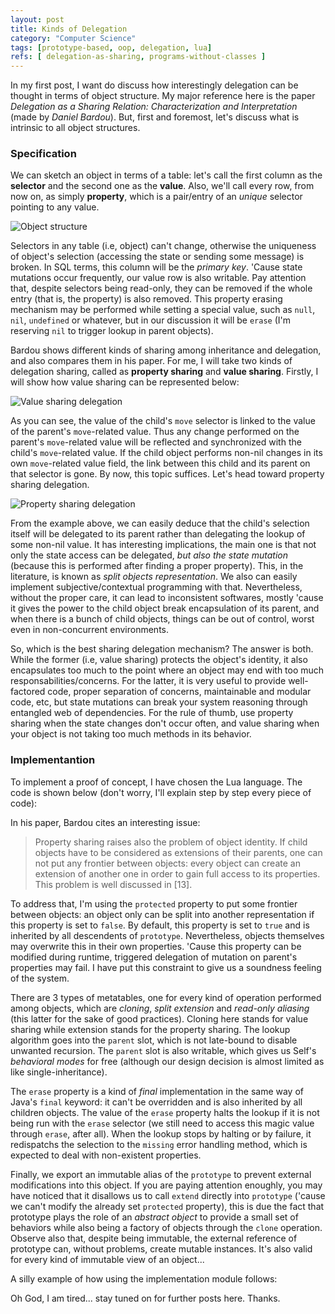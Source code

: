 ```yaml
---
layout: post
title: Kinds of Delegation
category: "Computer Science"
tags: [prototype-based, oop, delegation, lua]
refs: [ delegation-as-sharing, programs-without-classes ]
---
```


  In my first post, I want do discuss how interestingly delegation can be thought in terms of object structure. My major
reference here is the paper _Delegation as a Sharing Relation: Characterization and Interpretation_ (made by
_Daniel Bardou_). But, first and foremost, let's discuss what is intrinsic to all object structures.

### Specification

  We can sketch an object in terms of a table: let's call the first column as the **selector** and the second one as
the **value**. Also, we'll call every row, from now on, as simply **property**, which is a pair/entry of an
_unique_ selector pointing to any value.

![Object structure](https://raw.githubusercontent.com/marcoonroad/marcoonroad.github.io/master/_posts/kinds-of-delegation-object-structure.jpg)

  Selectors in any table (i.e, object) can't change, otherwise the uniqueness of object's selection (accessing the
state or sending some message) is broken. In SQL terms, this column will be the _primary key_. 'Cause state mutations
occur frequently, our value row is also writable. Pay attention that, despite selectors being read-only, they can be
removed if the whole entry (that is, the property) is also removed. This property erasing mechanism may be performed
while setting a special value, such as `null`, `nil`, `undefined` or whatever, but in our discussion it will be
`erase` (I'm reserving `nil` to trigger lookup in parent objects).

  Bardou shows different kinds of sharing among inheritance and delegation, and also compares them in his paper. For
me, I will take two kinds of delegation sharing, called as **property sharing** and **value sharing**. Firstly, I
will show how value sharing can be represented below:

![Value sharing delegation](https://raw.githubusercontent.com/marcoonroad/marcoonroad.github.io/master/_posts/kinds-of-delegation-value-delegation.jpg)

  As you can see, the value of the child's `move` selector is linked to the value of the parent's `move`-related
value. Thus any change performed on the parent's `move`-related value will be reflected and synchronized with the
child's `move`-related value. If the child object performs non-nil changes in its own `move`-related value field, the
link between this child and its parent on that selector is gone. By now, this topic suffices. Let's head toward
property sharing delegation.

![Property sharing delegation](https://raw.githubusercontent.com/marcoonroad/marcoonroad.github.io/master/_posts/kinds-of-delegation-property-delegation.jpg)

  From the example above, we can easily deduce that the child's selection itself will be delegated to its parent
rather than delegating the lookup of some non-nil value. It has interesting implications, the main one is that not
only the state access can be delegated, _but also the state mutation_ (because this is performed after finding a
proper property). This, in the literature, is known as _split objects representation_. We also can easily implement
subjective/contextual programming with that. Nevertheless, without the proper care, it can lead to inconsistent
softwares, mostly 'cause it gives the power to the child object break encapsulation of its parent, and when there
is a bunch of child objects, things can be out of control, worst even in non-concurrent environments.

  So, which is the best sharing delegation mechanism? The answer is both. While the former (i.e, value sharing) protects
the object's identity, it also encapsulates too much to the point where an object may end with too much
responsabilities/concerns. For the latter, it is very useful to provide well-factored code, proper separation of
concerns, maintainable and modular code, etc, but state mutations can break your system reasoning through entangled
web of dependencies. For the rule of thumb, use property sharing when the state changes don't occur often, and value
sharing when your object is not taking too much methods in its behavior.

### Implementantion

  To implement a proof of concept, I have chosen the Lua language. The code is shown below (don't worry, I'll explain
step by step every piece of code):

<script src="https://gist.github.com/marcoonroad/ac3d7f6c7bf4141e2bbaf26e3c54d8b7.js"> </script>

  In his paper, Bardou cites an interesting issue:

> Property sharing raises also the problem of object identity. If child objects have to be considered as
> extensions of their parents, one can not put any frontier between objects: every object can create an
> extension of another one in order to gain full access to its properties. This problem is well discussed
> in [13].

  To address that, I'm using the `protected` property to put some frontier between objects: an object only can
be split into another representation if this property is set to `false`. By default, this property is set to
`true` and is inherited by all descendents of `prototype`. Nevertheless, objects themselves may overwrite this
in their own properties. 'Cause this property can be modified during runtime, triggered delegation of mutation
on parent's properties may fail. I have put this constraint to give us a soundness feeling of the system.

  There are 3 types of metatables, one for every kind of operation performed among objects, which are _cloning_,
_split extension_ and _read-only aliasing_ (this latter for the sake of good practices). Cloning here stands for
value sharing while extension stands for the property sharing. The lookup algorithm goes into the `parent` slot, which is not late-bound to disable unwanted recursion. The `parent` slot is also writable, which gives us Self's
_behavioral modes_ for free (although our design decision is almost limited as like single-inheritance).

  The `erase` property is a kind of _final_ implementation in the same way of Java's `final` keyword: it can't be
overridden and is also inherited by all children objects. The value of the `erase` property halts the lookup if
it is not being run with the `erase` selector (we still need to access this magic value through `erase`, after
all). When the lookup stops by halting or by failure, it redispatchs the selection to the `missing` error handling
method, which is expected to deal with non-existent properties.

  Finally, we export an immutable alias of the `prototype` to prevent external modifications into this object. If you
are paying attention enoughly, you may have noticed that it disallows us to call `extend` directly into `prototype`
('cause we can't modify the already set `protected` property), this is due the fact that prototype plays the role of an
_abstract object_ to provide a small set of behaviors while also being a factory of objects through the `clone`
operation. Observe also that, despite being immutable, the external reference of prototype can, without problems,
create mutable instances. It's also valid for every kind of immutable
view of an object...

  A silly example of how using the implementation module follows:

<script src="https://gist.github.com/marcoonroad/621c1f796eac120a00b3d5248dc47478.js"></script>

  Oh God, I am tired... stay tuned on for further posts here. Thanks.
